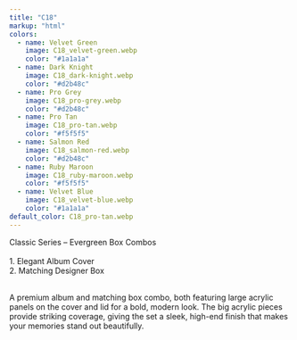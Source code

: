 ```yaml
---
title: "C18"
markup: "html"
colors:
  - name: Velvet Green
    image: C18_velvet-green.webp
    color: "#1a1a1a"
  - name: Dark Knight
    image: C18_dark-knight.webp
    color: "#d2b48c"
  - name: Pro Grey
    image: C18_pro-grey.webp
    color: "#d2b48c"
  - name: Pro Tan
    image: C18_pro-tan.webp
    color: "#f5f5f5"
  - name: Salmon Red
    image: C18_salmon-red.webp
    color: "#d2b48c"
  - name: Ruby Maroon
    image: C18_ruby-maroon.webp
    color: "#f5f5f5"
  - name: Velvet Blue
    image: C18_velvet-blue.webp
    color: "#1a1a1a"
default_color: C18_pro-tan.webp
---
```


Classic Series – Evergreen Box Combos <br><br> <span class='text-b font-medium text-lime-300 mb-1'> 1. Elegant Album Cover<br> 2. Matching Designer Box<br><br> </span> <div class='max-w-xl mx-auto'> A premium album and matching box combo, both featuring large acrylic panels on the cover and lid for a bold, modern look. The big acrylic pieces provide striking coverage, giving the set a sleek, high-end finish that makes your memories stand out beautifully. </div>
